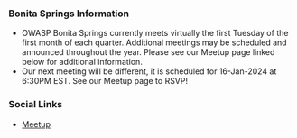 ### Bonita Springs Information
* OWASP Bonita Springs currently meets virtually the first Tuesday of the first month of each quarter. Additional meetings may be scheduled and announced throughout the year.  Please see our Meetup page linked below for additional information.
* Our next meeting will be different, it is scheduled for 16-Jan-2024 at 6:30PM EST.  See our Meetup page to RSVP!

### Social Links
* [Meetup](https://www.meetup.com/OWASP-Bonita-Springs-Chapter)


